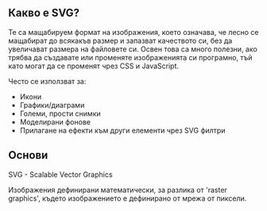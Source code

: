 
## Какво е SVG? 

Те са мащабируем формат на изображения, което означава, че лесно се мащабират до всякакъв размер и запазват качеството си, без да увеличават размера на файловете си. Освен това са много полезни, ако трябва да създавате или променяте изображенията си програмно, тъй като могат да се променят чрез CSS и JavaScript. 

Често се използват за: 
 - Икони
 - Графики/диаграми
 - Големи, прости снимки
 - Моделирани фонове
 - Прилагане на ефекти към други елементи чрез SVG филтри

## Основи 

SVG - Scalable Vector Graphics 

Изображения дефинирани математически, за разлика от 'raster graphics', където изображението е дефинирано от мрежа от пиксели. 